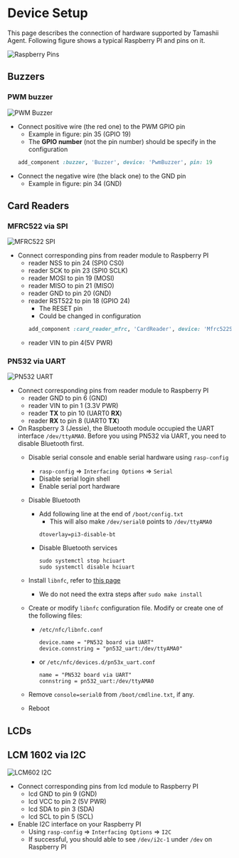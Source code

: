 Device Setup
===

This page describes the connection of hardware supported by Tamashii Agent.
Following figure shows a typical Raspberry PI and pins on it. 

![Raspberry Pins](https://tamashii.io/images/devices/rpi_pins.png)

## Buzzers

### PWM buzzer

![PWM Buzzer](https://tamashii.io/images/devices/pwm_buzzer.jpg)

- Connect positive wire (the red one) to the PWM GPIO pin
    - Example in figure: pin 35 (GPIO 19)
    - The **GPIO number** (not the pin number) should be specify in the configuration
    ```ruby
    add_component :buzzer, 'Buzzer', device: 'PwmBuzzer', pin: 19
    ```
- Connect the negative wire (the black one) to the GND pin
    - Example in figure: pin 34 (GND)

## Card Readers

### MFRC522 via SPI

![MFRC522 SPI](https://tamashii.io/images/devices/mfrc522_spi.jpg)
- Connect corresponding pins from reader module to Raspberry PI
    - reader NSS to pin 24 (SPI0 CS0)
    - reader SCK to pin 23 (SPI0 SCLK)
    - reader MOSI to pin 19 (MOSI)
    - reader MISO to pin 21 (MISO)
    - reader GND to pin 20 (GND)
    - reader RST522 to pin 18 (GPIO 24)
        - The RESET pin
        - Could be changed in configuration
        ```ruby
        add_component :card_reader_mfrc, 'CardReader', device: 'Mfrc522Spi', reset_pin: 24
        ```
    - reader VIN to pin 4(5V PWR)

### PN532 via UART

![PN532 UART](https://tamashii.io/images/devices/pn532_uart.jpg)
- Connect corresponding pins from reader module to Raspberry PI
    - reader GND to pin 6 (GND)
    - reader VIN to pin 1 (3.3V PWR)
    - reader **TX** to pin 10 (UART0 **RX**)
    - reader **RX** to pin 8 (UART0 **TX**)
- On Raspberry 3 (Jessie), the Bluetooth module occupied the UART interface `/dev/ttyAMA0`. Before you using PN532 via UART, you need to disable Bluetooth first.
    - Disable serial console and enable serial hardware using `rasp-config`
        - `rasp-config` => `Interfacing Options` => `Serial`
        - Disable serial login shell
        - Enable serial port hardware
    - Disable Bluetooth
        - Add following line at the end of `/boot/config.txt`
            - This will also make `/dev/serial0` points to `/dev/ttyAMA0`
            ```
            dtoverlay=pi3-disable-bt
            ```
        - Disable Bluetooth services
            ```
            sudo systemctl stop hciuart
            sudo systemctl disable hciuart
            ```
    - Install `libnfc`, refer to [this page](https://www.raspberrypi.org/forums/viewtopic.php?t=78966)
        - We do not need the extra steps after `sudo make install`
    - Create or modify `libnfc` configuration file. Modify or create one of the following files:
        - `/etc/nfc/libnfc.conf`
            ```
            device.name = "PN532 board via UART"
            device.connstring = "pn532_uart:/dev/ttyAMA0"
            ``` 
        
        - or `/etc/nfc/devices.d/pn53x_uart.conf`
            ```
            name = "PN532 board via UART"
            connstring = pn532_uart:/dev/ttyAMA0
            ```


        
    - Remove `console=serial0` from `/boot/cmdline.txt`, if any.
    - Reboot
 

## LCDs

## LCM 1602 via I2C

![LCM602 I2C](https://tamashii.io/images/devices/lcm1602_i2c.jpg)

- Connect corresponding pins from lcd module to Raspberry PI
    - lcd GND to pin 9 (GND)
    - lcd VCC to pin 2 (5V PWR)
    - lcd SDA to pin 3 (SDA)
    - lcd SCL to pin 5 (SCL)
- Enable I2C interface on your Raspberry PI
    - Using `rasp-config` => `Interfacing Options` => `I2C`
    - If successful, you should able to see `/dev/i2c-1` under `/dev` on Raspberry PI 
